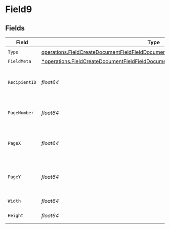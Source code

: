 # Field9


## Fields

| Field                                                                                                                                                                                       | Type                                                                                                                                                                                        | Required                                                                                                                                                                                    | Description                                                                                                                                                                                 |
| ------------------------------------------------------------------------------------------------------------------------------------------------------------------------------------------- | ------------------------------------------------------------------------------------------------------------------------------------------------------------------------------------------- | ------------------------------------------------------------------------------------------------------------------------------------------------------------------------------------------- | ------------------------------------------------------------------------------------------------------------------------------------------------------------------------------------------- |
| `Type`                                                                                                                                                                                      | [operations.FieldCreateDocumentFieldFieldDocumentsFieldsRequestRequestBody9Type](../../models/operations/fieldcreatedocumentfieldfielddocumentsfieldsrequestrequestbody9type.md)            | :heavy_check_mark:                                                                                                                                                                          | N/A                                                                                                                                                                                         |
| `FieldMeta`                                                                                                                                                                                 | [*operations.FieldCreateDocumentFieldFieldDocumentsFieldsRequestRequestBody9FieldMeta](../../models/operations/fieldcreatedocumentfieldfielddocumentsfieldsrequestrequestbody9fieldmeta.md) | :heavy_minus_sign:                                                                                                                                                                          | N/A                                                                                                                                                                                         |
| `RecipientID`                                                                                                                                                                               | *float64*                                                                                                                                                                                   | :heavy_check_mark:                                                                                                                                                                          | The ID of the recipient to create the field for.                                                                                                                                            |
| `PageNumber`                                                                                                                                                                                | *float64*                                                                                                                                                                                   | :heavy_check_mark:                                                                                                                                                                          | The page number the field will be on.                                                                                                                                                       |
| `PageX`                                                                                                                                                                                     | *float64*                                                                                                                                                                                   | :heavy_check_mark:                                                                                                                                                                          | The X coordinate of where the field will be placed.                                                                                                                                         |
| `PageY`                                                                                                                                                                                     | *float64*                                                                                                                                                                                   | :heavy_check_mark:                                                                                                                                                                          | The Y coordinate of where the field will be placed.                                                                                                                                         |
| `Width`                                                                                                                                                                                     | *float64*                                                                                                                                                                                   | :heavy_check_mark:                                                                                                                                                                          | The width of the field.                                                                                                                                                                     |
| `Height`                                                                                                                                                                                    | *float64*                                                                                                                                                                                   | :heavy_check_mark:                                                                                                                                                                          | The height of the field.                                                                                                                                                                    |
